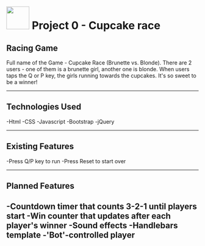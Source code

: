 # <img src="https://cloud.githubusercontent.com/assets/7833470/10423298/ea833a68-7079-11e5-84f8-0a925ab96893.png" width="60"> Project 0 - Cupcake race

## Racing Game

Full name of the Game - Cupcake Race (Brunette vs. Blonde). There are 2 users - one of them is a brunette girl, another one is blonde. When users taps the Q or P key, the girls running towards the cupcakes. It's so sweet to be a winner!

---

## Technologies Used

-Html -CSS -Javascript -Bootstrap -jQuery

---

## Existing Features

-Press Q/P key to run
-Press Reset to start over

---

## Planned Features

-Countdown timer that counts 3-2-1 until players start
-Win counter that updates after each player's winner
-Sound effects
-Handlebars template
-'Bot'-controlled player
---
